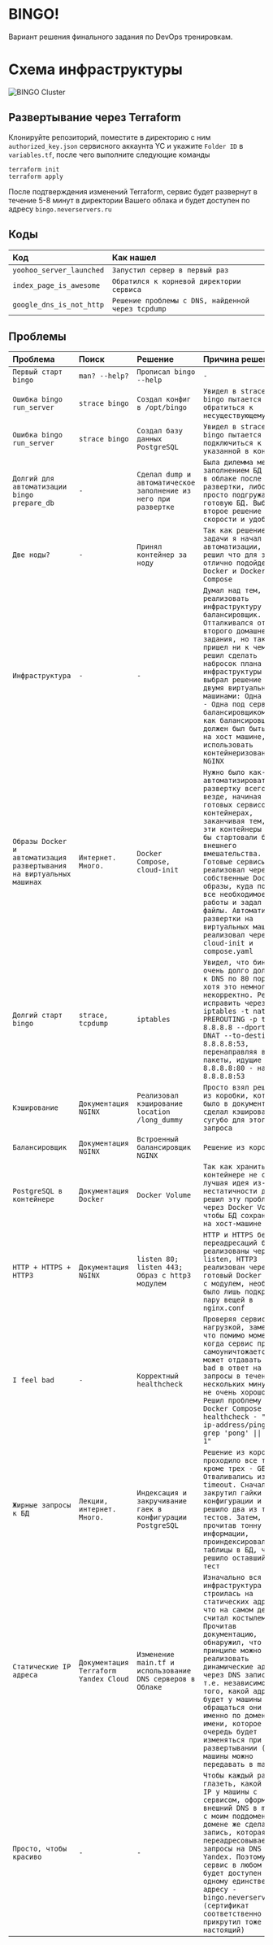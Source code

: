 
# BINGO!
Вариант решения финального задания по  DevOps тренировкам.
# Схема инфраструктуры
![BINGO Cluster](https://github.com/detree05/my-little-project/assets/125824800/6b9150d5-3e3d-4640-bae5-dac1c943a3f0)
## Развертывание через Terraform

Клонируйте репозиторий, поместите в директорию с ним `authorized_key.json` сервисного аккаунта YC и укажите `Folder ID` в `variables.tf`, после чего выполните следующие команды
```
terraform init
terraform apply
```
После подтверждения изменений Terraform, сервис будет развернут в течение 5-8 минут в директории Вашего облака и будет доступен по адресу `bingo.neverservers.ru`

## Коды

| Код | Как нашел    |
| :-------- | :------- |
| `yoohoo_server_launched` | `Запустил сервер в первый раз` |
| `index_page_is_awesome` | `Обратился к корневой директории сервиса` |
| `google_dns_is_not_http` | `Решение проблемы с DNS, найденной через tcpdump` |

  
## Проблемы

| Проблема | Поиск    | Решение | Причина решения |
| :--------- | :---------| :--------- |  :--------- |
| `Первый старт bingo` | `man? --help?` | `Прописал bingo --help` | `-` |
| `Ошибка bingo run_server` | `strace bingo` | `Создал конфиг в /opt/bingo` | `Увидел в strace, что bingo пытается обратиться к несуществующему файлу` |
| `Ошибка bingo run_server` | `strace bingo` | `Создал базу данных PostgreSQL` | `Увидел в strace, что bingo пытается подключиться к БД, указанной в конфиге` |
| `Долгий для автоматизации bingo prepare_db` | `-` | `Сделал dump и автоматическое заполнение из него при развертке` | `Была дилемма между заполнением БД прямо в облаке после развертки, либо просто подгружать уже готовую БД. Выбрал второе решение из-за скорости и удобства` |
| `Две ноды?` | `-` | `Принял контейнер за ноду` | `Так как решение всей задачи я начал с автоматизации, я решил что для этого отлично подойдет Docker и Docker Compose` |
| `Инфраструктура` | `-` | `-` | `Думал над тем, как реализовать инфраструктуру и балансировщик. Отталкивался от второго домашнего задания, но так и не пришел ни к чему, решил сделать набросок плана инфраструктуры и выбрал решение с двумя виртуальными машинами: Одна под БД - Одна под сервис с балансировщиком. Так как балансировщик должен был быть прямо на хост машине, решил использовать контейнеризованный NGINX` |
| `Образы Docker и автоматизация развертывания на виртуальных машинах` | `Интернет. Много.` | `Docker Compose, cloud-init` | `Нужно было как-то автоматизировать развертку всего и везде, начиная от готовых сервисов в контейнерах, заканчивая тем, чтобы эти контейнеры хотя бы стартовали без внешнего вмешательства. Готовые сервисы реализовал через собственные Docker образы, куда поместил все необходимое для работы и задал конфиг файлы. Автоматизацию развертки на виртуальных машинах реализовал через cloud-init и compose.yaml` |
| `Долгий старт bingo` | `strace, tcpdump` | `iptables` | `Увидел, что бинарник очень долго долбится к DNS по 80 порту, хотя это немного некорректно. Решил исправить через iptables -t nat -A PREROUTING -p tcp -d 8.8.8.8 --dport 80 -j DNAT --to-destination 8.8.8.8:53, перенаправляя все пакеты, идущие на 8.8.8.8:80 - на 8.8.8.8:53` |
| `Кэширование` | `Документация NGINX` | `Реализовал кэширование location /long_dummy` | `Просто взял решение из коробки, которое было в документации и сделал кэширование сугубо для этого запроса` |
| `Балансировщик` | `Документация NGINX` | `Встроенный балансировщик NGINX` | `Решение из коробки!`
| `PostgreSQL в контейнере` | `Документация Docker` | `Docker Volume` | `Так как хранить БД в контейнере не самая лучшая идея из-за нестатичности данных, решил эту проблему через Docker Volume, чтобы БД сохранялась на хост-машине` |
| `HTTP + HTTPS + HTTP3` | `Документация NGINX` | `listen 80; listen 443; Образ с http3 модулем` | `HTTP и HTTPS без переадресаций были реализованы через два listen, HTTP3 реализован через готовый Docker образ с модулем, необходимо было лишь подкрутить пару вещей в nginx.conf` |
| `I feel bad` | `-` | `Корректный healthcheck` | `Проверяя сервис под нагрузкой, заметил, что помимо моментов, когда сервис просто самоуничтожается, он может отдавать I feel bad в ответ на все запросы в течение нескольких минут, что не очень хорошо. Решил проблему через Docker Compose healthcheck - "curl ip-address/ping \| grep 'pong' \|\| kill 1"` |
| `Жирные запросы к БД` | `Лекции, интернет. Много.` | `Индексация и закручивание гаек в конфигурации PostgreSQL` | `Решение из коробки проходило все тесты, кроме трех - GET'ы. Отваливались из-за timeout. Сначала закрутил гайки в конфигурации и это решило два из трех тестов. Затем, прочитав тонну информации, проиндексировал все таблицы в БД, что решило оставшийся тест` |
| `Статические IP адреса` | `Документация Terraform Yandex Cloud` | `Изменение main.tf и использование DNS серверов в Облаке` | `Изначально вся инфраструктура строилась на статических адресах, что на самом деле я считал костылем. Прочитав документацию, обнаружил, что в принципе можно реализовать динамические адреса через DNS записи, т.е. независимо от того, какой адрес будет у машины - обращаться они будут именно по доменному имени, которое в свою очередь будет изменяться при развертывании (IP машины можно передавать в main.tf)` |
| `Просто, чтобы красиво` | `-` | `-` | `Чтобы каждый раз не глазеть, какой же там IP у машины с сервисом, оформил внешний DNS в main.tf с моим поддоменом, в домене же сделал NS запись, которая переадресовывает запросы на DNS сервер Yandex. Поэтому сервис в любом случае будет доступен по одному единственному адресу - bingo.neverservers.ru (сертификат соответственно прикрутил тоже настоящий)` |
